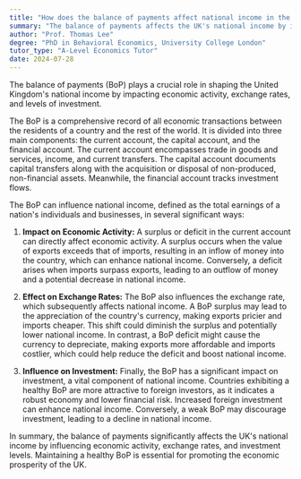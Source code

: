 ```yaml
---
title: "How does the balance of payments affect national income in the UK?"
summary: "The balance of payments affects the UK's national income by influencing the level of economic activity, exchange rates, and investment."
author: "Prof. Thomas Lee"
degree: "PhD in Behavioral Economics, University College London"
tutor_type: "A-Level Economics Tutor"
date: 2024-07-28
---
```


The balance of payments (BoP) plays a crucial role in shaping the United Kingdom's national income by impacting economic activity, exchange rates, and levels of investment.

The BoP is a comprehensive record of all economic transactions between the residents of a country and the rest of the world. It is divided into three main components: the current account, the capital account, and the financial account. The current account encompasses trade in goods and services, income, and current transfers. The capital account documents capital transfers along with the acquisition or disposal of non-produced, non-financial assets. Meanwhile, the financial account tracks investment flows.

The BoP can influence national income, defined as the total earnings of a nation's individuals and businesses, in several significant ways:

1. **Impact on Economic Activity:** A surplus or deficit in the current account can directly affect economic activity. A surplus occurs when the value of exports exceeds that of imports, resulting in an inflow of money into the country, which can enhance national income. Conversely, a deficit arises when imports surpass exports, leading to an outflow of money and a potential decrease in national income.

2. **Effect on Exchange Rates:** The BoP also influences the exchange rate, which subsequently affects national income. A BoP surplus may lead to the appreciation of the country's currency, making exports pricier and imports cheaper. This shift could diminish the surplus and potentially lower national income. In contrast, a BoP deficit might cause the currency to depreciate, making exports more affordable and imports costlier, which could help reduce the deficit and boost national income.

3. **Influence on Investment:** Finally, the BoP has a significant impact on investment, a vital component of national income. Countries exhibiting a healthy BoP are more attractive to foreign investors, as it indicates a robust economy and lower financial risk. Increased foreign investment can enhance national income. Conversely, a weak BoP may discourage investment, leading to a decline in national income.

In summary, the balance of payments significantly affects the UK's national income by influencing economic activity, exchange rates, and investment levels. Maintaining a healthy BoP is essential for promoting the economic prosperity of the UK.
    